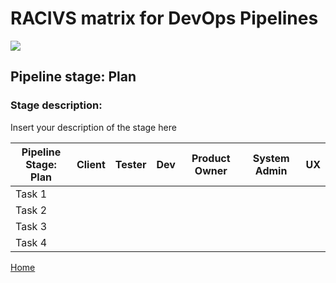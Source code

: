 # __RACIVS matrix for DevOps Pipelines__   

<img src="https://user-images.githubusercontent.com/10748736/112030685-6c81be80-8b32-11eb-94b8-c2c01b8f4581.png">

## __Pipeline stage:__  Plan  
### __Stage description:__  
Insert your description of the stage here  

| Pipeline Stage:<br>Plan  | Client  | Tester  | Dev  | Product Owner  | System Admin  | UX
|----------------------------- |-------- |-------- |-------- |-------- |-------- |--------|
| Task 1                       |         |         |         |         |         |        |
| Task 2                       |         |         |         |         |         |        |
| Task 3                       |         |         |         |         |         |        |
| Task 4                       |         |         |         |         |         |        |
  
  
[Home](../index.md)  
